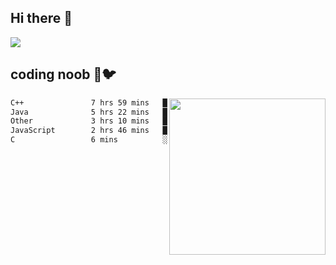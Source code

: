 ## Hi there 👋

<!--
**IZSSERAFIM/IZSSERAFIM** is a ✨ _special_ ✨ repository because its `README.md` (this file) appears on your GitHub profile.

Here are some ideas to get you started:

- 🔭 I’m currently working on ...
- 🌱 I’m currently learning ...
- 👯 I’m looking to collaborate on ...
- 🤔 I’m looking for help with ...
- 💬 Ask me about ...
- 📫 How to reach me: ...
- 😄 Pronouns: ...
- ⚡ Fun fact: ...
-->

![](https://pixel-profile.vercel.app/api/github-stats?username=IZSSERAFIM&screen_effect=true&theme=rainbow)

<!--
[![IZSSERAFIM's GitHub stats](https://github-readme-stats-omega-one-96.vercel.app/api?username=IZSSERAFIM&show_icons=true&theme=radical)](https://github.com/anuraghazra/github-readme-stats)
[![Top Langs](https://github-readme-stats-omega-one-96.vercel.app/api/top-langs/?username=IZSSERAFIM&layout=compact)](https://github.com/anuraghazra/github-readme-stats)
-->
## coding noob 🥬🐦

<img src="https://github-readme-stats-omega-one-96.vercel.app/api/top-langs/?username=IZSSERAFIM&layout=compact&langs_count=6" width="250" align="right"/>

<!--START_SECTION:waka-->

```txt
C++               7 hrs 59 mins   ██████████▒░░░░░░░░░░░░░░   40.95 %
Java              5 hrs 22 mins   ███████░░░░░░░░░░░░░░░░░░   27.57 %
Other             3 hrs 10 mins   ████░░░░░░░░░░░░░░░░░░░░░   16.27 %
JavaScript        2 hrs 46 mins   ███▓░░░░░░░░░░░░░░░░░░░░░   14.20 %
C                 6 mins          ░░░░░░░░░░░░░░░░░░░░░░░░░   00.52 %
```

<!--END_SECTION:waka-->
